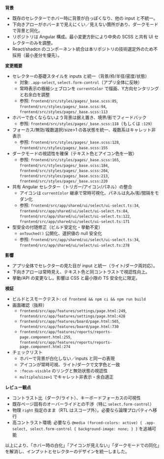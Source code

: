 **背景**
- 既存のセレクターでホバー時に背景が白っぽくなり、他の input と不統一。
- 下向きアローがホバーまで見えにくい／見えない箇所があり、ダークモードで背景と同化。
- リポジトリは Angular 構成。最小変更方針により中央の SCSS と共有 UI セレクターのみを調整。
- React/shadcn のコンポーネント統合は本リポジトリの技術選定外のため不採用（最小差分を優先）。

**変更概要**
- セレクターの基礎スタイルを inputs と統一（背景/枠/半径/密度/状態）
  - 対象: `.app-select`, `select.form-control`（アプリ全体に反映）
  - 常時表示の極細シェブロンを `currentColor` で描画、Y方向センタリングと右余白を調整
  - 参照: `frontend/src/styles/pages/_base.scss:85`, `frontend/src/styles/pages/_base.scss:94`, `frontend/src/styles/pages/_base.scss:113`
- ホバーで白くならないよう背景は据え置き、境界/影でフィードバック
  - 参照: `frontend/src/styles/pages/_base.scss:118`（もしくは `:129`）
- フォーカス/無効/複数選択/size>1 の各状態を統一、複数系はキャレット非表示
  - 参照: `frontend/src/styles/pages/_base.scss:128`, `frontend/src/styles/pages/_base.scss:155`
- ダークモードの視認性を確保（テキスト色とアイコン色を一致）
  - 参照: `frontend/src/styles/pages/_base.scss:165`, `frontend/src/styles/pages/_base.scss:184`, `frontend/src/styles/pages/_base.scss:204`, `frontend/src/styles/pages/_base.scss:213`, `frontend/src/styles/pages/_base.scss:220`
- 共有 Angular セレクター（トリガー/アイコン/パネル）の整合
  - アイコンは `currentColor` 継承で常時可視化、パネルは丸み/影/間隔をモダン化
  - 参照: `frontend/src/app/shared/ui/select/ui-select.ts:34`, `frontend/src/app/shared/ui/select/ui-select.ts:84`, `frontend/src/app/shared/ui/select/ui-select.ts:122`, `frontend/src/app/shared/ui/select/ui-select.ts:171`
- 型安全の付随修正（ビルド安定化・挙動不変）
  - `onTouched()` 公開化、選択値の null 安全化
  - 参照: `frontend/src/app/shared/ui/select/ui-select.ts:34`, `frontend/src/app/shared/ui/select/ui-select.ts:278`

**影響**
- アプリ全体でセレクターの見た目が input と統一（ライト/ダーク両対応）。
- 下向きアローは常時見え、テキスト色と同コントラストで視認性向上。
- 挙動/API の変更なし。影響は CSS と最小限の TS 安全化に限定。

**検証**
- ビルドとスモークテスト: `cd frontend && npm ci && npm run build`
- 画面確認（抜粋）
  - `frontend/src/app/features/settings/page.html:249`, `frontend/src/app/features/settings/page.html:428`
  - `frontend/src/app/features/board/page.html:565`, `frontend/src/app/features/board/page.html:730`
  - `frontend/src/app/features/reports/reports-page.component.html:255`, `frontend/src/app/features/reports/reports-page.component.html:274`
- チェックリスト
  - ホバーで背景が白化しない／inputs と同一の表現
  - アイコンが常時可視、ライト/ダークで文字色と一致
  - `:focus-visible` のリングと無効状態の視認性
  - `multiple`/`size>1` でキャレット非表示・余白適正

**レビュー観点**
- コントラスト比（ダーク/ライト）、キーボードフォーカスの可視性
- 既存ページ固有のオーバーライドとの干渉（特に `select.form-control`）
- 物理 `right` 指定のまま（RTL はスコープ外）。必要なら論理プロパティへ移行
- 高コントラスト環境: 必要なら `@media (forced-colors: active) { .app-select, select.form-control { background-image: none; } }` を追補可能

以上により、「ホバー時の白化」「アイコンが見えない」「ダークモードでの同化」を解消し、インプットとセレクターのデザインを統一しました。
